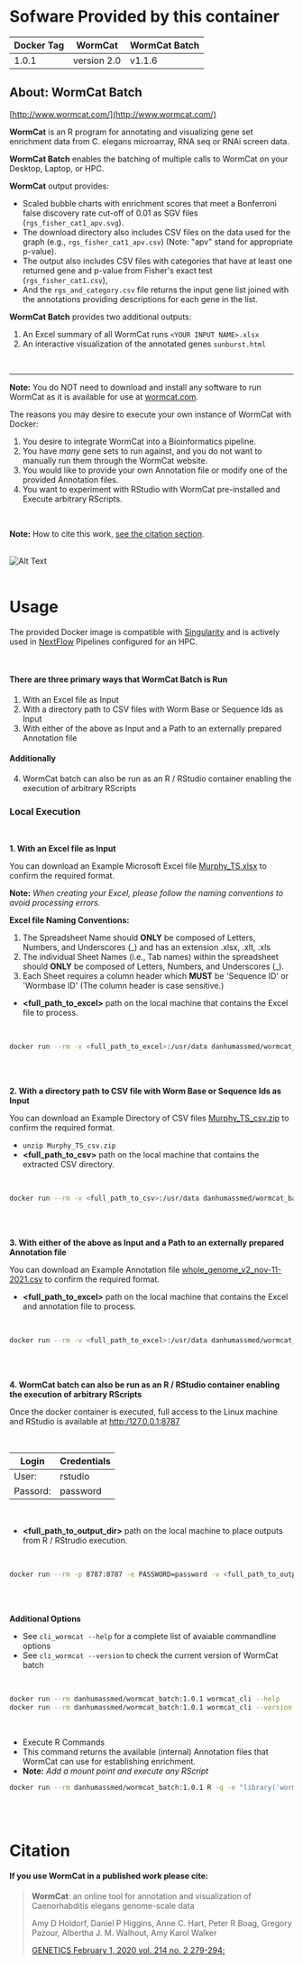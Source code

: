 # Sofware Provided by this container

| Docker Tag | WormCat     | WormCat Batch|
|------------|-------------|--------------|
| 1.0.1      | version 2.0 | v1.1.6       |

## About: WormCat Batch

[http://www.wormcat.com/](http://www.wormcat.com/)

**WormCat** is an R program for annotating and visualizing gene set enrichment data from C. elegans microarray, RNA seq or RNAi screen data.

**WormCat Batch** enables the batching of multiple calls to WormCat on your Desktop, Laptop, or HPC.

**WormCat** output provides:
* Scaled bubble charts with enrichment scores that meet a Bonferroni false discovery rate cut-off of 0.01 as SGV files (`rgs_fisher_cat1_apv.svg`). 
* The download directory also includes CSV files on the data used for the graph (e.g., `rgs_fisher_cat1_apv.csv`) (Note: "apv" stand for appropriate p-value). 
* The output also includes CSV files with categories that have at least one returned gene and p-value from Fisher's exact test (`rgs_fisher_cat1.csv`), 
* And the `rgs_and_category.csv` file returns the input gene list joined with the annotations providing descriptions for each gene in the list.

**WormCat Batch** provides two additional outputs:
1. An Excel summary of all WormCat runs `<YOUR INPUT NAME>.xlsx`
2. An interactive visualization of the annotated genes `sunburst.html`

<br>

---

**Note:** You do NOT need to download and install any software to run WormCat as it is available for use at [wormcat.com](http://wormcat.com). 

The reasons you may desire to execute your own instance of WormCat with Docker:

1. You desire to integrate WormCat into a Bioinformatics pipeline.
2. You have *many* gene sets to run against, and you do not want to manually run them through the WormCat website.
3. You would like to provide your own Annotation file or modify one of the provided Annotation files.
4. You want to experiment with RStudio with WormCat pre-installed and Execute arbitrary RScripts.

<br>

**Note:**  How to cite this work, [see the citation section](#citation).

<br>

<img src="https://www.umassmed.edu/contentassets/4edf0cb3ed5245c2883e9bd514462c72/wormcat-graphic-for-web-768x436.jpg" alt="Alt Text">

<br>
<br>

# Usage

The provided Docker image is compatible with [Singularity](https://sylabs.io/docs/) and is actively used in [NextFlow](https://www.nextflow.io/) Pipelines configured for an HPC.

<br>

#### There are three primary ways that **WormCat Batch** is Run

1. With an Excel file as Input
2. With a directory path to CSV files with Worm Base or Sequence Ids as Input
3. With either of the above as Input and a Path to an externally prepared Annotation file

#### Additionally 
4. WormCat batch can also be run as an R / RStudio container enabling the execution of arbitrary RScripts


### Local Execution

<br>

**1. With an Excel file as Input**

You can download an Example Microsoft Excel file [Murphy_TS.xlsx](http://www.wormcat.com/static/download/Murphy_TS.xlsx) to confirm the required format. 

**Note:** _When creating your Excel, please follow the naming conventions to avoid processing errors._

**Excel file Naming Conventions:**
1. The Spreadsheet Name should **ONLY** be composed of Letters, Numbers, and Underscores (_) and has an extension .xlsx, .xlt, .xls
2. The individual Sheet Names (i.e., Tab names) within the spreadsheet should **ONLY** be composed of Letters, Numbers, and Underscores (_).
3. Each Sheet requires a column header which **MUST** be 'Sequence ID' or 'Wormbase ID' (The column header is case sensitive.)

* __<full_path_to_excel>__ path on the local machine that contains the Excel file to process.

<br>

```bash
docker run --rm -v <full_path_to_excel>:/usr/data danhumassmed/wormcat_batch:1.0.1 wormcat_cli --input-excel /usr/data/Murphy_TS.xlsx --output-path /usr/data/wormcat_out
```

<br>
<br>

**2. With a directory path to CSV file with Worm Base or Sequence Ids as Input**

You can download an Example Directory of CSV files [Murphy_TS_csv.zip](https://github.com/dphiggs01/Wormcat_batch/raw/master/docker/wormcat_batch/Murphy_TS_csv.zip) to confirm the required format. 

* `unzip Murphy_TS_csv.zip`
* __<full_path_to_csv>__ path on the local machine that contains the extracted CSV directory.

<br>

```bash
docker run --rm -v <full_path_to_csv>:/usr/data danhumassmed/wormcat_batch:1.0.1 wormcat_cli --input-csv-path /usr/data/Murphy_TS_csv --output-path /usr/data/wormcat_out
```

<br>
<br>

**3. With either of the above as Input and a Path to an externally prepared Annotation file**

You can download an Example Annotation file [whole_genome_v2_nov-11-2021.csv](http://www.wormcat.com/static/download/whole_genome_v2_nov-11-2021.csv) to confirm the required format. 

* __<full_path_to_excel>__ path on the local machine that contains the Excel and annotation file to process.

<br>

```bash
docker run --rm -v <full_path_to_excel>:/usr/data danhumassmed/wormcat_batch:1.0.1 wormcat_cli --input-excel /usr/data/Murphy_TS.xlsx --annotation-file /usr/data/whole_genome_v2_nov-11-2021.csv --output-path /usr/data/wormcat_out
```

<br>
<br>

**4. WormCat batch can also be run as an R / RStudio container enabling the execution of arbitrary RScripts**

Once the docker container is executed, full access to the Linux machine and RStudio is available at [http:/127.0.0.1:8787](http:/127.0.0.1:8787)

<br>

| Login    | Credentials |
|----------|-------------|
| User:    | rstudio     |
| Passord: | password    |

<br>

* __<full_path_to_output_dir>__ path on the local machine to place outputs from R / RStrudio execution.

<br>


```bash
docker run --rm -p 8787:8787 -e PASSWORD=password -v <full_path_to_output_dir>:/home/rstudio/projects danhumassmed/wormcat_batch:1.0.1
```

<br>
<br>

**Additional Options**

* See `cli_wormcat --help` for a complete list of avaiable commandline options
* See `cli_wormcat --version` to check the current version of WormCat batch

<br>

```bash
docker run --rm danhumassmed/wormcat_batch:1.0.1 wormcat_cli --help
docker run --rm danhumassmed/wormcat_batch:1.0.1 wormcat_cli --version
```

<br>

* Execute R Commands
* This command returns the available (internal) Annotation files that WormCat can use for establishing enrichment.
* **Note:** *Add a mount point and execute any RScript*

```bash
docker run --rm danhumassmed/wormcat_batch:1.0.1 R -q -e "library('wormcat');get_available_annotation_files()"
```
<br>
<br>


# <a name="citation"></a>Citation

#### If you use WormCat in a published work please cite:

> **WormCat**: an online tool for annotation and visualization of Caenorhabditis elegans genome-scale data
>
> Amy D Holdorf, Daniel P Higgins, Anne C. Hart, Peter R Boag, Gregory Pazour, Albertha J. M. Walhout, Amy Karol Walker
>
> [GENETICS February 1, 2020 vol. 214 no. 2 279-294;](https://academic.oup.com/genetics/article/214/2/279/5930455?login=false)
